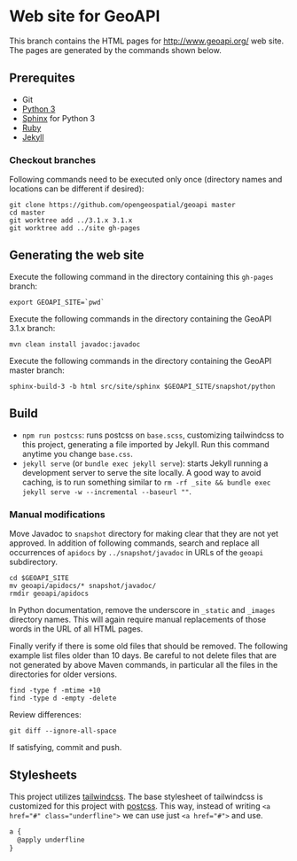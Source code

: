 # Web site for GeoAPI

This branch contains the HTML pages for http://www.geoapi.org/ web site.
The pages are generated by the commands shown below.

## Prerequites

* Git
* [Python 3](https://www.python.org/)
* [Sphinx](http://www.sphinx-doc.org/) for Python 3
* [Ruby](https://www.ruby-lang.org/en/)
* [Jekyll](https://jekyllrb.com/)

### Checkout branches

Following commands need to be executed only once
(directory names and locations can be different if desired):

```
git clone https://github.com/opengeospatial/geoapi master
cd master
git worktree add ../3.1.x 3.1.x
git worktree add ../site gh-pages
```

## Generating the web site

Execute the following command in the directory containing this `gh-pages` branch:

```
export GEOAPI_SITE=`pwd`
```

Execute the following commands in the directory containing the GeoAPI 3.1.x branch:

```
mvn clean install javadoc:javadoc
```

Execute the following commands in the directory containing the GeoAPI master branch:

```
sphinx-build-3 -b html src/site/sphinx $GEOAPI_SITE/snapshot/python
```

## Build

- `npm run postcss`: runs postcss on `base.scss`, customizing tailwindcss to this project, generating a file imported by
Jekyll. Run this command anytime you change `base.css`.
- `jekyll serve` (or `bundle exec jekyll serve`): starts Jekyll running a development server to serve the site locally.
A good way to avoid caching, is to run something similar to `rm -rf _site && bundle exec jekyll serve -w --incremental --baseurl ""`.

### Manual modifications

Move Javadoc to `snapshot` directory for making clear that they are not yet approved.
In addition of following commands, search and replace all occurrences of `apidocs` by
`../snapshot/javadoc` in URLs of the `geoapi` subdirectory.

```
cd $GEOAPI_SITE
mv geoapi/apidocs/* snapshot/javadoc/
rmdir geoapi/apidocs
```

In Python documentation, remove the underscore in `_static` and `_images` directory names.
This will again require manual replacements of those words in the URL of all HTML pages.

Finally verify if there is some old files that should be removed.
The following example list files older than 10 days.
Be careful to not delete files that are not generated by above Maven commands,
in particular all the files in the directories for older versions.

```
find -type f -mtime +10
find -type d -empty -delete
```

Review differences:

```
git diff --ignore-all-space
```

If satisfying, commit and push.

## Stylesheets

This project utilizes [tailwindcss](https://tailwindcss.com/). The base stylesheet of tailwindcss is customized
for this project with [postcss](https://postcss.org/). This way, instead of writing `<a href="#" class="underfline">`
we can use just `<a href="#">` and use.

```js
a {
  @apply underfline
}
```
